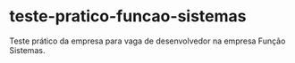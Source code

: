 # teste-pratico-funcao-sistemas
Teste prático da empresa para vaga de desenvolvedor na empresa Função Sistemas.



